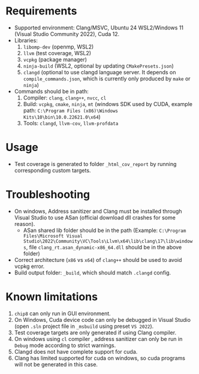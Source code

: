 # Requirements
- Supported environment: Clang/MSVC, Ubuntu 24 WSL2/Windows 11 (Visual Studio Community 2022), Cuda 12.
- Libraries: 
    1. `libomp-dev` (openmp, WSL2) 
    1. `llvm` (test coverage, WSL2)
    1. `vcpkg` (package manager)
    1. `ninja-build` (WSL2, optional by updating `CMakePresets.json`)
    1. `clangd` (optional to use clangd language server. It depends on `compile_commands.json`, which is currently only produced by `make` or `ninja`)
- Commands should be in path: 
    1. Compiler: `clang`, `clang++`, `nvcc`, `cl`
    1. Build: `vcpkg`, `cmake`, `ninja`, `mt` (windows SDK used by CUDA, example path: `C:\Program Files (x86)\Windows Kits\10\bin\10.0.22621.0\x64`)
    1. Tools: `clangd`, `llvm-cov`, `llvm-profdata`

# Usage
- Test coverage is generated to folder `_html_cov_report` by running corresponding custom targets.

# Troubleshooting
- On windows, Address sanitizer and Clang must be installed through Visual Studio to use ASan (official download dll crashes for some reason). 
    - ASan shared lib folder should be in the path (Example: `C:\Program Files\Microsoft Visual Studio\2022\Community\VC\Tools\Llvm\x64\lib\clang\17\lib\windows`, file `clang_rt.asan_dynamic-x86_64.dll` should be in the above folder)
- Correct architecture (`x86` vs `x64`)  of `clang++` should be used to avoid vcpkg error. 
- Build output folder: `_build`, which should match `.clangd` config. 

# Known limitations
1. `chip8` can only run in GUI environment.
1. On Windows, Cuda device code can only be debugged in Visual Studio (open `.sln` project file in `_msbuild` using preset `VS 2022`).
1. Test coverage targets are only generated if using Clang compiler.
1. On windows using `cl` compiler , address sanitizer can only be run in `Debug` mode according to  strict warnings.
1. Clangd does not have complete support for cuda.
1. Clang has limited supported for cuda on windows, so cuda programs will not be generated in this case.